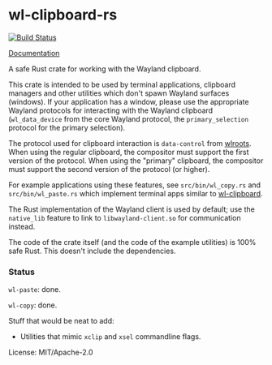 # wl-clipboard-rs

[![Build Status](https://travis-ci.org/YaLTeR/wl-clipboard-rs.svg?branch=master)](https://travis-ci.org/YaLTeR/wl-clipboard-rs)

[Documentation](https://yalter.github.io/wl-clipboard-rs/wl_clipboard_rs/)

A safe Rust crate for working with the Wayland clipboard.

This crate is intended to be used by terminal applications, clipboard managers and other
utilities which don't spawn Wayland surfaces (windows). If your application has a window,
please use the appropriate Wayland protocols for interacting with the Wayland clipboard
(`wl_data_device` from the core Wayland protocol, the `primary_selection` protocol for the
primary selection).

The protocol used for clipboard interaction is `data-control` from
[wlroots](https://github.com/swaywm/wlr-protocols). When using the regular clipboard, the
compositor must support the first version of the protocol. When using the "primary" clipboard,
the compositor must support the second version of the protocol (or higher).

For example applications using these features, see `src/bin/wl_copy.rs` and
`src/bin/wl_paste.rs` which implement terminal apps similar to
[wl-clipboard](https://github.com/bugaevc/wl-clipboard).

The Rust implementation of the Wayland client is used by default; use the `native_lib` feature
to link to `libwayland-client.so` for communication instead.

The code of the crate itself (and the code of the example utilities) is 100% safe Rust. This
doesn't include the dependencies.

### Status

`wl-paste`: done.

`wl-copy`: done.

Stuff that would be neat to add:
- Utilities that mimic `xclip` and `xsel` commandline flags.

License: MIT/Apache-2.0
